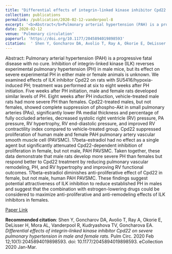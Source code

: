 ```yaml
--- 
title: "Differential effects of integrin-linked kinase inhibitor Cpd22 on severe pulmonary hypertension in male and female rats." 
collection: publications 
permalink: /publication/2020-02-12-vanderpool-8 
excerpt: '<b>Abstract</b>Pulmonary arterial hypertension (PAH) is a progressive fatal disease with no cure. Inhibition of integrin-linked kinase (ILK) reverses experimental pulmonary hypertension (PH) in male mice, but its effect on severe experimental PH in either male or female animals is unknown. We examined effects of ILK [...]' 
date: 2020-02-12 
venue: 'Pulmonary circulation' 
paperurl: 'https://doi.org/10.1177/2045894019898593' 
citation:  ' Shen Y, Goncharov DA, Avolio T, Ray A, Okorie E, DeLisser H, Mora AL, Vanderpool R, Kudryashova TV, Goncharova EA. <i>Differential effects of integrin-linked kinase inhibitor Cpd22 on severe pulmonary hypertension in male and female rats.</i> Pulm Circ. 2020 Feb 12;10(1):2045894019898593. doi: 10.1177/2045894019898593. eCollection 2020 Jan-Mar.' 
--- 
```

Abstract:  Pulmonary arterial hypertension (PAH) is a progressive fatal disease with no cure. Inhibition of integrin-linked kinase (ILK) reverses experimental pulmonary hypertension (PH) in male mice, but its effect on severe experimental PH in either male or female animals is unknown. We examined effects of ILK inhibitor Cpd22 on rats with SU5416/hypoxia-induced PH; treatment was performed at six to eight weeks after PH initiation. Five weeks after PH initiation, male and female rats developed similar levels of PH. Eight weeks after PH induction, vehicle-treated male rats had more severe PH than females. Cpd22-treated males, but not females, showed complete suppression of phospho-Akt in small pulmonary arteries (PAs), significantly lower PA medial thickness and percentage of fully occluded arteries, decreased systolic right ventricle (RV) pressure, PA pressure, RV hypertrophy, RV end-diastolic pressure, and improved RV contractility index compared to vehicle-treated group. Cpd22 suppressed proliferation of human male and female PAH pulmonary artery vascular smooth muscle cell (PAVSMC). 17beta-estradiol had no effect as a single agent but significantly attenuated Cpd22-dependent inhibition of proliferation in female, but not male, PAH PAVSMC. Taken together, these data demonstrate that male rats develop more severe PH than females but respond better to Cpd22 treatment by reducing pulmonary vascular remodeling, PH, and RV hypertrophy and improving RV functional outcomes. 17beta-estradiol diminishes anti-proliferative effect of Cpd22 in female, but not male, human PAH PAVSMC. These findings suggest potential attractiveness of ILK inhibition to reduce established PH in males and suggest that the combination with estrogen-lowering drugs could be considered to maximize anti-proliferative and anti-remodeling effects of ILK inhibitors in females.  
 
[Paper Link](https://doi.org/10.1177/2045894019898593) 
 
<b>Recommended citation</b>:  Shen Y, Goncharov DA, Avolio T, Ray A, Okorie E, DeLisser H, Mora AL, Vanderpool R, Kudryashova TV, Goncharova EA. <i>Differential effects of integrin-linked kinase inhibitor Cpd22 on severe pulmonary hypertension in male and female rats.</i> Pulm Circ. 2020 Feb 12;10(1):2045894019898593. doi: 10.1177/2045894019898593. eCollection 2020 Jan-Mar. 
